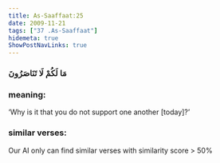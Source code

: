 ```yaml
---
title: As-Saaffaat:25
date: 2009-11-21
tags: ["37 .As-Saaffaat"]
hidemeta: true 
ShowPostNavLinks: true 
---
```

### مَا لَكُمْ لَا تَنَاصَرُونَ
### meaning: 
‘Why is it that you do not support one another [today]?’
### similar verses: 

Our AI only can find similar verses with similarity score > 50% 




